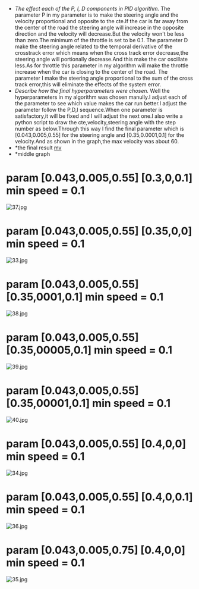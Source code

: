 - *The effect each of the P, I, D components in PID algorithm.*
The parameter P in my parameter is to make the steering angle and the velocity proportional and opposite to the cte.If the car is far away from the center of the road the steering angle will increase in the opposite direction and the velocity will decrease.But the velocity won't be less than zero.The minimum of the throttle is set to be 0.1. 
The parameter D make the steering angle related to the temporal derivative of the crosstrack error which means when the cross track error decrease,the steering angle will portionally decrease.And this make the car oscillate less.As for throttle this parameter in my algorithm will make the throttle increase when the car is closing to the center of the road.
The parameter I make the steering angle proportional to the sum of the cross track error,this will eliminate the effects of the system error.
- *Describe how the final hyperparameters were chosen.*
Well the hyperparameters in my algorithm was chosen manully.I adjust each of the parameter to see which value makes the car run better.I adjust the parameter follow the P,D,I sequence.When one parameter is satisfactory,it will be fixed and I will adjust the next one.I also write a python script to draw the cte,velocity,steering angle with the step number as below.Through this way I find the final parameter which is [0.043,0.005,0.55] for the steering angle and [0.35,0.0001,0.1] for the velocity.And as shown in the graph,the max velocity was about 60.
- *the final result
[mv](./video/circle.m4v)
- *middle graph
# param [0.043,0.005,0.55] [0.3,0,0.1] min speed = 0.1
![37.jpg](./image/37.jpg)
# param [0.043,0.005,0.55] [0.35,0,0] min speed = 0.1
![33.jpg](./image/33.jpg)
# param [0.043,0.005,0.55] [0.35,0001,0.1] min speed = 0.1
![38.jpg](./image/38.jpg)
# param [0.043,0.005,0.55] [0.35,00005,0.1] min speed = 0.1
![39.jpg](./image/39.jpg)
# param [0.043,0.005,0.55] [0.35,00001,0.1] min speed = 0.1
![40.jpg](./image/40.jpg)
# param [0.043,0.005,0.55] [0.4,0,0] min speed = 0.1
![34.jpg](./image/34.jpg)
# param [0.043,0.005,0.55] [0.4,0,0.1] min speed = 0.1
![36.jpg](./image/36.jpg)
# param [0.043,0.005,0.75] [0.4,0,0] min speed = 0.1
![35.jpg](./image/35.jpg)
